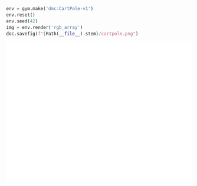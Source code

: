 ```python
env = gym.make('dmc:CartPole-v1')
env.reset()
env.seed(42)
img = env.render('rgb_array')
doc.savefig(f"{Path(__file__).stem}/cartpole.png")
```

<img style="align-self:center;" src="dmc_demo/cartpole.png" image="None" styles="{'margin': '0.5em'}" width="None" height="None"/>
